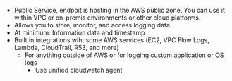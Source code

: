 - Public Service, endpoit is hosting in the AWS public zone. You can use it within VPC or on-premis environments or other cloud platforms.
- Allows you to store, monitor, and access logging data.
- At minimum: Information data and timestamp
- Built in integrations wiht some AWS services (EC2, VPC Flow Logs, Lambda, CloudTrail, R53, and more)
	- For anything outside of AWS or for logging custom application or OS logs 
		- Use unified cloudwatch agent